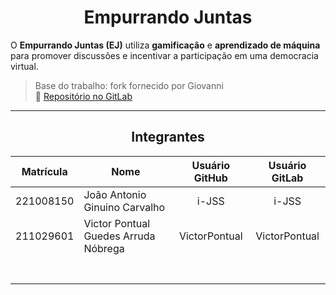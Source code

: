 <center>

# Empurrando Juntas

</center>


O **Empurrando Juntas (EJ)** utiliza **gamificação** e **aprendizado de máquina** para promover discussões e incentivar a participação em uma democracia virtual.

> Base do trabalho: fork fornecido por Giovanni  
> 🔗 [Repositório no GitLab](https://gitlab.com/gces-ej/ej-application)

---

<center>

## Integrantes

</center>


<div style="margin: 0 auto; width: fit-content;">

| Matrícula | Nome                                 | Usuário GitHub | Usuário GitLab |
|:---------:|--------------------------------------|:--------------:|:--------------:|
| 221008150 | João Antonio Ginuino Carvalho        | i-JSS          | i-JSS          |
| 211029601 | Victor Pontual Guedes Arruda Nóbrega | VictorPontual  | VictorPontual  |
|           |                                      |                |                |
|           |                                      |                |                |
|           |                                      |                |                |
|           |                                      |                |                |
|           |                                      |                |                |
|           |                                      |                |                |
|           |                                      |                |                |

</div>

